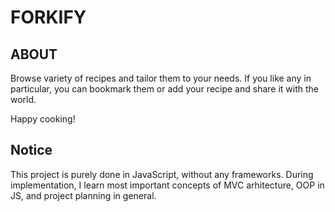 # FORKIFY

## ABOUT

Browse variety of recipes and tailor them to your needs.
If you like any in particular, you can bookmark them or add your recipe and share it with the world.

Happy cooking!

## Notice

This project is purely done in JavaScript, without any frameworks. During implementation, I learn most important concepts of MVC arhitecture, OOP in JS, and project planning in general.
